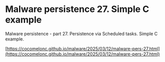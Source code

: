 # Malware persistence 27. Simple C example

Malware persistence - part 27. Persistence via Scheduled tasks. Simple C example.        

[https://cocomelonc.github.io/malware/2025/03/12/malware-pers-27.html](https://cocomelonc.github.io/malware/2025/03/12/malware-pers-27.html)     